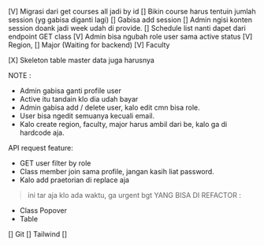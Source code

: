 [V] Migrasi dari get courses all jadi by id
[] Bikin course harus tentuin jumlah session (yg gabisa diganti lagi)
[] Gabisa add session
[] Admin ngisi konten session doank jadi week udah di provide.
[] Schedule list nanti dapet dari endpoint GET class
[V] Admin bisa ngubah role user sama active status
[V] Region, 
[] Major (Waiting for backend)
[V] Faculty 
<!-- Ini nanti dl -->
[X] Skeleton table master data juga harusnya

NOTE :
- Admin gabisa ganti profile user
- Active itu tandain klo dia udah bayar
- Admin gabisa add / delete user, kalo edit cmn bisa role.
- User bisa ngedit semuanya kecuali email.
- Kalo create region, faculty, major harus ambil dari be, kalo ga di hardcode aja.

API request feature:
- GET user filter by role
- Class member join sama profile, jangan kasih liat password.
- Kalo add praetorian di replace aja

> ini tar aja klo ada waktu, ga urgent bgt
YANG BISA DI REFACTOR :
- Class Popover
- Table




[] Git
[] Tailwind
[] 
